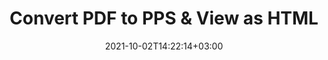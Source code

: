---
############################# Static ############################
layout: "autogen"
date: 2021-10-02T14:22:14+03:00
draft: false
path: "total/net/conversion/pdf-to-pps/"

############################# Head ############################
head_title: "Convert PDF to PPS in C# VB.NET & View as HTML"
head_description: "Code example to convert PDF to PPS and 100+ other file formats in .NET (C#, VB.NET, ASP.NET & .NET Core) applications. Display the Converted PPS document as HTML viewer."

############################# Header ############################
title: "Convert PDF to PPS & View as HTML"
description: "Programmatically convert PDF to PPS in .NET applications using flexible options to customize the resultant document. Convert the complete document or specific pages based on page numbers or selective page ranges using the .NET document conversion library."

############################# SubMenu ############################
submenu:
    enable: false

############################# Content ############################
content:
    enable: true
    block:
    - title_left: "PDF to PPS Conversion in C# .NET"
      content_left: |
          PDF to PPS file conversion using C#. Add watermark and view the converted document as HTML without using any external software.

          -   Create **Converter** object to convert PDF document
          -   Set the convert options for PPS format
          -   Call **Convert** method of **Converter** class instance for conversion to PPS
          -   Set options for HTML viewer
          -   Create **Viewer** object to view converted PPS as HTML
          
      title_right: "Convert Whole Document or Specific Pages"
      content_right: |
          You require `GroupDocs.Conversion` & `GroupDocs.Viewer` namespaces to convert between a wide range of popular document types such as PDF, Microsoft Word, Excel, PowerPoint, Project, Outlook, HTML, diagrams and image file formats. Explore other [.NET APIs for Office documents](https://products.conholdate.com/total/net/) as offered by Conholdate.Total.
          
          Get the respective assembly files from the [downloads](https://downloads.conholdate.com/total/net) or fetch the whole package from [Nuget](https://www.nuget.org/packages/Conholdate.Total/) to add 'Conholdate.Total` directly in your workspace.
          
      code: |
          ```cs {linenos=false}
          // Convert PDF to PPS using GroupDocs.Conversion API
          // Create Converter object to convert PDF document
          using (Converter converter = new Converter("input.pdf"))
          {
              // set the convert options for PPS format
              var convertOptions = converter.GetPossibleConversions()["pps"].ConvertOptions;

              // convert to PPS format
              converter.Convert("output.pps", convertOptions);
          }

          // Set options for HTML viewer
          HtmlViewOptions viewOptions = HtmlViewOptions.ForEmbeddedResources("output{0}.html");

          // Create Viewer object to view converted PPS as HTML
          using (Viewer viewer = new Viewer("output.pps"))
          {
              viewer.View(viewOptions);
          }
          ```
    - title_left: "Add Watermark to Converted PPS in C#"
      content_left: |
          Accurately convert documents (PDF to PPS) exactly as the original file and apply text or image watermarks to the converted document pages using C# .NET.

          -   Create **Converter** object to convert PDF document
          -   Create new instance of **WatermarkOptions** class
          -   Specify watermark properties (color, width, text, image etc)
          -   Instantiate the proper **ConvertOptions** class
          -   Set **Watermark** property of the **ConvertOptions** instance
          -   Call **Convert** method of **Converter** class instance for conversion to PPS
        
      title_right: "Source Document Information Extraction"
      content_right: |
          The documents information extraction feature not only allows getting the basic information about the source document file but it also supports extracting some valuable file-format specific information such as project start and end dates of a Microsoft Project file, any printing restrictions on a PDF document, list of folders enclosed in an Outlook data file etc. 

          Convert popular document file formats on different operating systems such as Windows, Linux or macOS while using platforms such as Windows Azure, Mono and Xamarin.
          
      code: |
          ```cs {linenos=false}
          // Create Converter object to convert PDF document
          using (Converter converter = new Converter("input.pdf"))
          {
              // Create new instance of WatermarkOptions class
              WatermarkOptions watermark = new WatermarkOptions
              {
                  Text = "Sample watermark",
                  Color = Color.Red,
                  Width = 100,
                  Height = 100,
                  Background = true
              };

              // Instantiate the proper ConvertOptions class
              PdfConvertOptions options = new PdfConvertOptions
              {
                  Watermark = watermark
              };

              // convert to PPS format
              converter.Convert("output.pps", options);
          }
          ```
############################# About Formats ############################
about_formats:
    enable: false
############################# More Formats ############################
more_formats:
    enable: true
    auto: false
    other_out_formats: PDF DOCX DOT DOTX DOTM TXT RTF HTML MHTML XLS XLSX XLSM XLT XLTX XLTM CSV DIF PPT PPTX PPS PPSX POT POTX POTM ODT OTT OTP ODP ODS EMZ WMZ SVGZ TEX DCM WMF BMP PNG GIF JPEG TIFF
############################# Back to top ###############################
back_to_top:
  enable: true
---